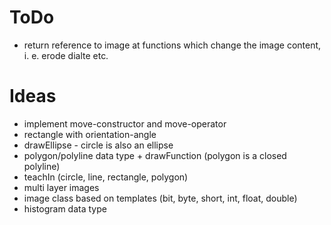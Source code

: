 # ToDo
* return reference to image at functions which change the image content, i. e. erode dialte etc.

# Ideas
* implement move-constructor and move-operator
* rectangle with orientation-angle
* drawEllipse - circle is also an ellipse
* polygon/polyline data type + drawFunction (polygon is a closed polyline)
* teachIn (circle, line, rectangle, polygon)
* multi layer images
* image class based on templates (bit, byte, short, int, float, double)
* histogram data type